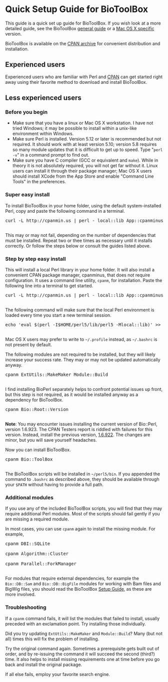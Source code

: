 # Quick Setup Guide for BioToolBox #

This guide is a quick set up guide for BioToolBox. If you wish look at a more detailed guide, see the BioToolBox [general guide](BioToolBoxSetUp.md) or a [Mac OS X specific](SetupForMacOSX.md) version.

BioToolBox is available on the [CPAN archive](http://search.cpan.org/perldoc?Bio::ToolBox) for convenient distribution and installation.

## Experienced users ##
Experienced users who are familiar with Perl and [CPAN](http://www.cpan.org) can get started right away using their favorite method to download and install BioToolBox.

## Less experienced users ##

### Before you begin ###
  * Make sure that you have a linux or Mac OS X workstation. I have not tried Windows; it may be possible to install within a unix-like environment within Windows.
  * Make sure Perl is installed. Version 5.12 or later is recommended but not required. It should work with at least version 5.10; version 5.8 requires so many module updates that it is difficult to get up to speed. Type "`perl -v`" in a command prompt to find out.
  * Make sure you have C compiler (GCC or equivalent and `make`). While in theory it is not absolutely required, you will not get far without it. Linux users can install it through their package manager; Mac OS X users should install XCode from the App Store and enable "Command Line Tools" in the preferences.

### Super easy install ###
To install BioToolBox in your home folder, using the default system-installed Perl, copy and paste the following command in a terminal.
<pre>
curl -L http://cpanmin.us | perl - local::lib App::cpanminus Bio::Root::Version Bio::ToolBox<br>
</pre>

This may or may not fail, depending on the number of dependencies that must be installed. Repeat two or thee times as necessary until it installs correctly. Or follow the steps below or consult the guides listed above.

### Step by step easy install ###
This will install a local Perl library in your home folder. It will also install a convenient CPAN package manager, cpanminus, that does not require configuration. It uses a command line utility, `cpanm`, for installation. Paste the following line into a terminal to get started.
<pre>
curl -L http://cpanmin.us | perl - local::lib App::cpanminus<br>
</pre>

The following command will make sure that the local Perl environment is loaded every time you start a new terminal session.
<pre>
echo 'eval $(perl -I$HOME/perl5/lib/perl5 -Mlocal::lib)' >> ~/.bashrc<br>
</pre>
Mac OS X users may prefer to write to `~/.profile` instead, as `~/.bashrc` is not present by default.

The following modules are not required to be installed, but they will likely increase your success rate. They may or may not be updated automatically anyway.
<pre>
cpanm ExtUtils::MakeMaker Module::Build<br>
</pre>

I find installing BioPerl separately helps to confront potential issues up front, but this step is not required, as it would be installed anyway as a dependency for BioToolBox.
<pre>
cpanm Bio::Root::Version<br>
</pre>

**Note**: You may encounter issues installing the current version of Bio::Perl, version 1.6.923. The CPAN Testers report is riddled with failures for this version. Instead, install the previous version, [1.6.922](http://search.cpan.org/~cjfields/BioPerl-1.6.922/). The changes are minor, but you will save yourself headaches.

Now you can install BioToolBox.
<pre>
cpanm Bio::ToolBox<br>
</pre>

The BioToolBox scripts will be installed in `~/perl5/bin`. If you appended the command to `.bashrc` as described above, they should be available through your `$PATH` without having to provide a full path.

### Additional modules ###
If you use any of the included BioToolBox scripts, you will find that they may require additional Perl modules. Most of the scripts should fail gently if you are missing a required module.

In most cases, you can use `cpanm` again to install the missing module. For example,
<pre>
cpanm DBI::SQLite<br>
cpanm Algorithm::Cluster<br>
cpanm Parallel::ForkManager<br>
</pre>

For modules that require external dependencies, for example the `Bio::DB::Sam` and `Bio::DB::BigFile` modules for working with Bam files and BigWig files, you should read the BioToolBox [Setup Guide](BioToolBoxSetUp.md), as these are more involved.

### Troubleshooting ###
If a `cpanm` command fails, it will list the modules that failed to install, usually preceded with an exclamation point. Try installing those individually.

Did you try updating `ExtUtils::MakeMaker` and `Module::Build`? Many (but not all) times this will fix the problem of installing.

Try the original command again. Sometimes a prerequisite gets built out of order, and by re-issuing the command it will succeed the second (third?) time. It also helps to install missing requirements one at time before you go back and install the original package.

If all else fails, employ your favorite search engine.

